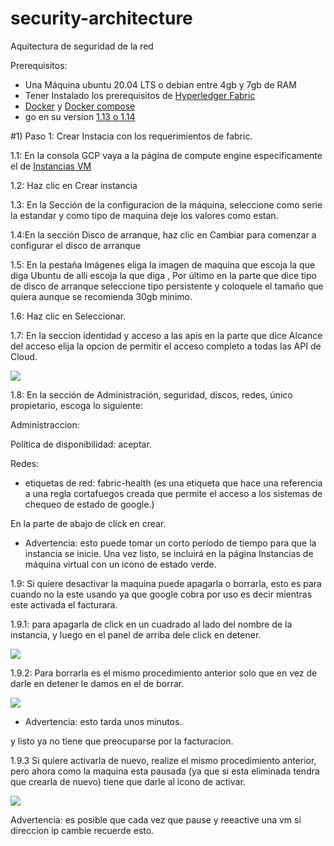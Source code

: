 # security-architecture
Aquitectura de seguridad de la red 









Prerequisitos: 

- Una Máquina ubuntu 20.04 LTS o debian entre 4gb y 7gb de RAM 
- Tener Instalado los prerequisitos de [Hyperledger Fabric](https://hyperledger-fabric.readthedocs.io/en/release-2.2/prereqs.html)
- [Docker](https://www.digitalocean.com/community/tutorials/how-to-install-and-use-docker-on-ubuntu-20-04-es) y [Docker compose](https://www.digitalocean.com/community/tutorials/how-to-install-and-use-docker-compose-on-ubuntu-20-04-es)
- go en su version [1.13 o 1.14](https://golang.org/dl/)



#1) Paso 1: Crear Instacia con los requerimientos de fabric.


1.1: En la consola GCP vaya a la página de compute engine especificamente el de [Instancias VM](https://console.cloud.google.com/compute/instances?hl=es-419&_ga=2.261880845.-1491417428.1579698808&_gac=1.48926292.1579702038.CjwKCAiAgqDxBRBTEiwA59eEN1_hwlITQhlBjDKLQut5LrtKDmWF6BN315v8BgLH2BnBrndm4tf6ZRoCsF8QAvD_BwE)

1.2: Haz clic en Crear instancia



1.3: En la Sección de la configuracion de la máquina, seleccione como serie la estandar y como tipo de maquina deje los valores como estan.




1.4:En la sección Disco de arranque, haz clic en Cambiar para comenzar a configurar el disco de arranque



1.5: En la pestaña Imágenes eliga la imagen de maquina que escoja la que diga Ubuntu de alli escoja la que diga , Por último  en la parte que dice tipo de disco de arranque seleccione tipo persistente y coloquele el tamaño que quiera aunque se recomienda 30gb minimo.


1.6: Haz clic en Seleccionar.

1.7: En la seccion identidad y acceso a las apis en la parte que dice Alcance del acceso elija la opcion de permitir el acceso completo a todas las API de Cloud.

![](https://files.slack.com/files-pri/T23DATAB1-FSL5XE69G/image.png)

1.8: En la sección de  Administración, seguridad, discos, redes, único propietario, escoga lo siguiente:

Administraccion:

Política de disponibilidad: aceptar.

Redes: 

- etiquetas de red: fabric-health (es una etiqueta que hace una referencia a una regla cortafuegos creada que permite el acceso a los sistemas de chequeo de estado de google.)




En la parte de abajo de click en crear.

* Advertencia: esto puede tomar un corto período de tiempo para que la instancia se inicie. Una vez listo, se incluirá en la página Instancias de máquina virtual con un icono de estado verde.

1.9: Si quiere desactivar la maquina puede apagarla o borrarla, esto es para cuando no la este usando ya que google cobra por uso es decir mientras este activada el facturara.

1.9.1: para apagarla de click en un cuadrado al lado del nombre de la instancia, y luego en el panel de arriba dele click en detener.

![](https://files.slack.com/files-tmb/T23DATAB1-FSNUZLY0Z-7e15f086e7/image_720.png)

1.9.2: Para borrarla es el mismo procedimiento anterior solo que en vez de darle en detener le damos en el de borrar.

![](https://files.slack.com/files-pri/T23DATAB1-FT118PJB1/image.png)

 * Advertencia: esto tarda unos minutos.

 y listo ya no tiene que preocuparse por la facturacion.

1.9.3 Si quiere activarla de nuevo, realize el mismo procedimiento anterior, pero ahora como la maquina esta pausada (ya que si esta eliminada tendra que crearla de nuevo) tiene que darle al icono de activar.

![](https://files.slack.com/files-tmb/T23DATAB1-FSLC0T38A-b610d3c2e8/image_720.png)

Advertencia: es posible que cada vez que pause y reeactive una vm si direccion ip cambie recuerde esto.
